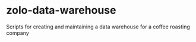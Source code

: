 # zolo-data-warehouse
Scripts for creating and maintaining a data warehouse for a coffee roasting company
